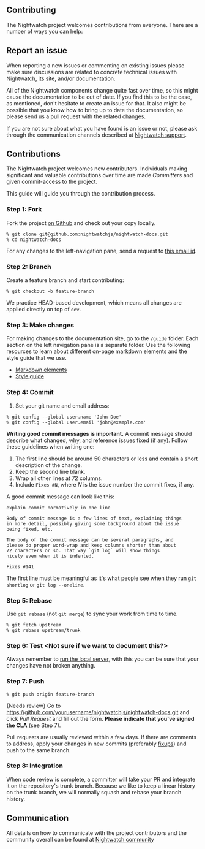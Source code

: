 ## Contributing

The Nightwatch project welcomes contributions from everyone. There are a
number of ways you can help:

## Report an issue

When reporting a new issues or commenting on existing issues please
make sure discussions are related to concrete technical issues with
Nightwatch, its site, and/or documentation.

All of the Nightwatch components change quite fast over time, so this
might cause the documentation to be out of date. If you find this to
be the case, as mentioned, don't hesitate to create an issue for that.
It also might be possible that you know how to bring up to date the
documentation, so please send us a pull request with the related
changes.

If you are not sure about what you have found is an issue or not,
please ask through the communication channels described at
[Nightwatch support](https://discord.gg/ZZ3ZJVFAZb).

## Contributions

The Nightwatch project welcomes new contributors. Individuals making
significant and valuable contributions over time are made _Committers_
and given commit-access to the project.

This guide will guide you through the contribution process.

### Step 1: Fork

Fork the project [on Github](https://github.com/nightwatchjs/nightwatch-docs)
and check out your copy locally.

```shell
% git clone git@github.com:nightwatchjs/nightwatch-docs.git
% cd nightwatch-docs
```

For any changes to the left-navigation pane, send a request to [this email id](mailto:nightwatch@browserstack.com).

### Step 2: Branch

Create a feature branch and start contributing:

```shell
% git checkout -b feature-branch
```

We practice HEAD-based development, which means all changes are applied
directly on top of `dev`.

### Step 3: Make changes

For making changes to the documentation site, go to the `/guide` folder. Each section on the left
navigation pane is a separate folder. Use the following resources to learn about different on-page markdown elements and the style guide that we use.

* [Markdown elements](https://nightwatchjs.org/guide/contributing/overview.html)
* [Style guide](https://nightwatchjs.org/guide/contributing/styleguide.html)

### Step 4: Commit

1. Set your git name and email address:

```shell
% git config --global user.name 'John Doe'
% git config --global user.email 'john@example.com'
```

**Writing good commit messages is important.** A commit message
should describe what changed, why, and reference issues fixed (if
any). Follow these guidelines when writing one:

1. The first line should be around 50 characters or less and contain a
    short description of the change.
2. Keep the second line blank.
3. Wrap all other lines at 72 columns.
4. Include `Fixes #N`, where _N_ is the issue number the commit
    fixes, if any.

A good commit message can look like this:

```text
explain commit normatively in one line

Body of commit message is a few lines of text, explaining things
in more detail, possibly giving some background about the issue
being fixed, etc.

The body of the commit message can be several paragraphs, and
please do proper word-wrap and keep columns shorter than about
72 characters or so. That way `git log` will show things
nicely even when it is indented.

Fixes #141
```

The first line must be meaningful as it's what people see when they
run `git shortlog` or `git log --oneline`.

### Step 5: Rebase

Use `git rebase` (not `git merge`) to sync your work from time to time.

```shell
% git fetch upstream
% git rebase upstream/trunk
```

### Step 6: Test <Not sure if we want to document this?>

Always remember to [run the local server](https://gohugo.io/getting-started/usage/#livereload),
with this you can be sure that your changes have not broken anything.

### Step 7: Push

```shell
% git push origin feature-branch
```

{Needs review}
Go to <https://github.com/yourusername/nightwatchjs/nightwatch-docs.git> and
click _Pull Request_ and fill out the form. **Please indicate
that you've signed the CLA** (see Step 7).

Pull requests are usually reviewed within a few days. If there are
comments to address, apply your changes in new commits (preferably
[fixups](http://git-scm.com/docs/git-commit)) and push to the same
branch.

### Step 8: Integration

When code review is complete, a committer will take your PR and
integrate it on the repository's trunk branch. Because we like to keep a
linear history on the trunk branch, we will normally squash and rebase
your branch history.

## Communication

All details on how to communicate with the project contributors
and the community overall can be found at [Nightwatch community](https://nightwatchjs.org/about/community/)
